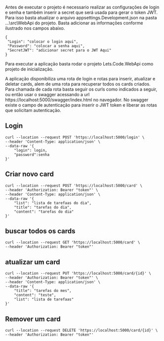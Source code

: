 Antes de executar o projeto é necessario realizar as configurações de login e senha e também inserir a secret que será usada para gerar o token JWT.
Para isso basta atualizar o arquivo appsettings.Development.json na pasta ...\src\WebApi do projeto. Basta adicionar as informações conforme ilustrado nos campos abaixo.

 ```
{
  "Login": "colocar o login aqui",
  "Password": "colocar a senha aqui",
  "SecretJWT": "adicionar secret para o JWT Aqui"
 }
```

Para executar a aplicação basta rodar o projeto Lets.Code.WebApi como projeto de inicialização.

A aplicação disponibiliza uma rota de login e rotas para inserir, atualizar e deletar cards, alem de uma rota para recuperar todos os cards criados.
Para chamada de cada rota basta seguir os curls como indicados a seguir, ou então usar o swagger acessando a url https://localhost:5000/swagger/index.html no navegador.
No swagger existe o campo de autenticação para inserir o JWT token e liberar as rotas que solicitam autenticação.

## Login
```
curl --location --request POST 'https://localhost:5000/login' \
--header 'Content-Type: application/json' \
--data-raw '{
    "login": login,
    "password":senha
}'
```
## Criar novo card
```
curl --location --request POST 'https://localhost:5000/card' \
--header 'Authorization: Bearer "token"' \
--header 'Content-Type: application/json' \
--data-raw '{
    "list": "lista de tarefaas do dia",
    "title": "tarefas do dia",
    "content": "tarefas do dia"
}'
```
## buscar todos os cards

```
curl --location --request GET 'https://localhost:5000/card' \
--header 'Authorization: Bearer "token"'
```
## atualizar um card
```
curl --location --request PUT 'https://localhost:5000/card/{id}' \
--header 'Authorization: Bearer "token"' \
--header 'Content-Type: application/json' \
--data-raw '{
    "title": "tarefas do mes",
    "content": "teste",
    "list": "lista de tarefaas"
}'
```
## Remover um card
```
curl --location --request DELETE 'https://localhost:5000/card/{id}' \
--header 'Authorization: Bearer "token"'
```
